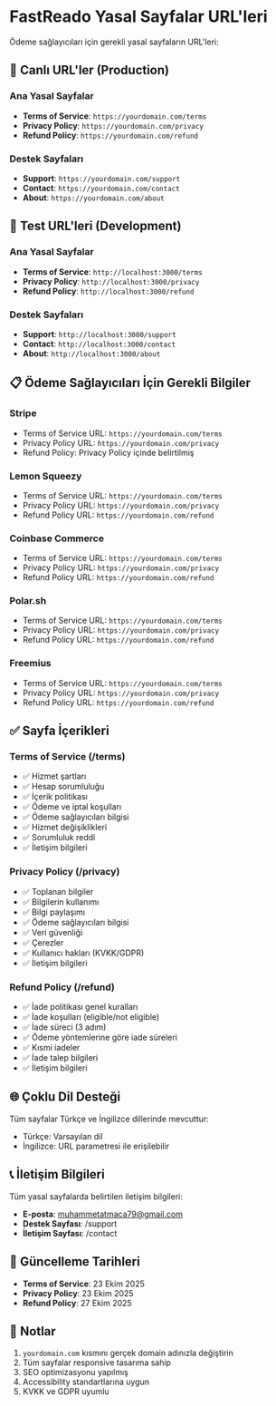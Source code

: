 # FastReado Yasal Sayfalar URL'leri

Ödeme sağlayıcıları için gerekli yasal sayfaların URL'leri:

## 🔗 Canlı URL'ler (Production)

### Ana Yasal Sayfalar
- **Terms of Service**: `https://yourdomain.com/terms`
- **Privacy Policy**: `https://yourdomain.com/privacy`
- **Refund Policy**: `https://yourdomain.com/refund`

### Destek Sayfaları
- **Support**: `https://yourdomain.com/support`
- **Contact**: `https://yourdomain.com/contact`
- **About**: `https://yourdomain.com/about`

## 🧪 Test URL'leri (Development)

### Ana Yasal Sayfalar
- **Terms of Service**: `http://localhost:3000/terms`
- **Privacy Policy**: `http://localhost:3000/privacy`
- **Refund Policy**: `http://localhost:3000/refund`

### Destek Sayfaları
- **Support**: `http://localhost:3000/support`
- **Contact**: `http://localhost:3000/contact`
- **About**: `http://localhost:3000/about`

## 📋 Ödeme Sağlayıcıları İçin Gerekli Bilgiler

### Stripe
- Terms of Service URL: `https://yourdomain.com/terms`
- Privacy Policy URL: `https://yourdomain.com/privacy`
- Refund Policy: Privacy Policy içinde belirtilmiş

### Lemon Squeezy
- Terms of Service URL: `https://yourdomain.com/terms`
- Privacy Policy URL: `https://yourdomain.com/privacy`
- Refund Policy URL: `https://yourdomain.com/refund`

### Coinbase Commerce
- Terms of Service URL: `https://yourdomain.com/terms`
- Privacy Policy URL: `https://yourdomain.com/privacy`
- Refund Policy URL: `https://yourdomain.com/refund`

### Polar.sh
- Terms of Service URL: `https://yourdomain.com/terms`
- Privacy Policy URL: `https://yourdomain.com/privacy`
- Refund Policy URL: `https://yourdomain.com/refund`

### Freemius
- Terms of Service URL: `https://yourdomain.com/terms`
- Privacy Policy URL: `https://yourdomain.com/privacy`
- Refund Policy URL: `https://yourdomain.com/refund`

## ✅ Sayfa İçerikleri

### Terms of Service (/terms)
- ✅ Hizmet şartları
- ✅ Hesap sorumluluğu
- ✅ İçerik politikası
- ✅ Ödeme ve iptal koşulları
- ✅ Ödeme sağlayıcıları bilgisi
- ✅ Hizmet değişiklikleri
- ✅ Sorumluluk reddi
- ✅ İletişim bilgileri

### Privacy Policy (/privacy)
- ✅ Toplanan bilgiler
- ✅ Bilgilerin kullanımı
- ✅ Bilgi paylaşımı
- ✅ Ödeme sağlayıcıları bilgisi
- ✅ Veri güvenliği
- ✅ Çerezler
- ✅ Kullanıcı hakları (KVKK/GDPR)
- ✅ İletişim bilgileri

### Refund Policy (/refund)
- ✅ İade politikası genel kuralları
- ✅ İade koşulları (eligible/not eligible)
- ✅ İade süreci (3 adım)
- ✅ Ödeme yöntemlerine göre iade süreleri
- ✅ Kısmi iadeler
- ✅ İade talep bilgileri
- ✅ İletişim bilgileri

## 🌐 Çoklu Dil Desteği

Tüm sayfalar Türkçe ve İngilizce dillerinde mevcuttur:
- Türkçe: Varsayılan dil
- İngilizce: URL parametresi ile erişilebilir

## 📞 İletişim Bilgileri

Tüm yasal sayfalarda belirtilen iletişim bilgileri:
- **E-posta**: muhammetatmaca79@gmail.com
- **Destek Sayfası**: /support
- **İletişim Sayfası**: /contact

## 🔄 Güncelleme Tarihleri

- **Terms of Service**: 23 Ekim 2025
- **Privacy Policy**: 23 Ekim 2025  
- **Refund Policy**: 27 Ekim 2025

## 📝 Notlar

1. `yourdomain.com` kısmını gerçek domain adınızla değiştirin
2. Tüm sayfalar responsive tasarıma sahip
3. SEO optimizasyonu yapılmış
4. Accessibility standartlarına uygun
5. KVKK ve GDPR uyumlu